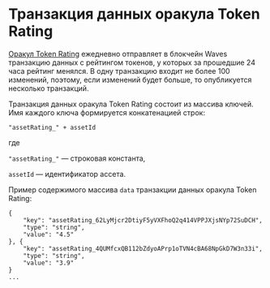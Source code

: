 # Транзакция данных оракула Token Rating
[Оракул Token Rating](https://oracles.wavesexplorer.com/oracle/Dqrh9Pok57XUTEEynpBKAUWRt5EUpSzpsGmo5cMnWynM) ежедневно отправляет в блокчейн Waves транзакцию данных с рейтингом токенов, у которых за прошедшие 24 часа рейтинг менялся. В одну транзакцию входит не более 100 изменений, поэтому, если изменений будет больше, то опубликуется несколько транзакций.

Транзакция данных оракула Token Rating состоит из массива ключей. Имя каждого ключа формируется конкатенацией строк:
```
"assetRating_" + assetId
```
где 

`"assetRating_"` — строковая константа,

`assetId` — идентификатор ассета.

Пример содержимого массива `data` транзакции данных оракула Token Rating:
```
{
    "key": "assetRating_62LyMjcr2DtiyF5yVXFhoQ2q414VPPJXjsNYp72SuDCH",
    "type": "string",
    "value": "4.5"
}, {
    "key": "assetRating_4QUMfcxQB112bZdyoAPrp1oTVN4cBA68NpGkD7W3n33i",
    "type": "string",
    "value": "3.9"
}
...
```


